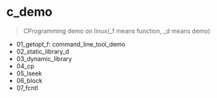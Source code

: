 <!--
 * @Author: Human0722
 * @Date: 2020-11-18 21:12:23
-->
# c_demo
> CProgramming demo on linux(_f means function, _d means demo)
- 01_getopt_f:  command_line_tool_demo
- 02_static_library_d
- 03_dynamic_library
- 04_cp
- 05_lseek
- 06_block
- 07_fcntl